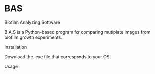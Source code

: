 # BAS
Biofilm Analyzing Software

B.A.S is a Python-based program for comparing mutiplate images from biofilm growth experiments.

Installation

Download the .exe file that corresponds to your OS. 

Usage

